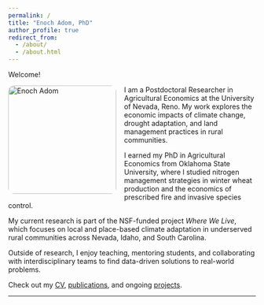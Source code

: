 ```yaml
---
permalink: /
title: "Enoch Adom, PhD"
author_profile: true
redirect_from: 
  - /about/
  - /about.html
---
```


Welcome! 

<img src="{{ '/images/Enoch3.png' | relative_url }}" alt="Enoch Adom" style="float:left; width:220px; margin:0 16px 12px 0; border-radius:12px;">

I am a Postdoctoral Researcher in Agricultural Economics at the University of Nevada, Reno. My work explores the economic impacts of climate change, drought adaptation, and land management practices in rural communities.

I earned my PhD in Agricultural Economics from Oklahoma State University, where I studied nitrogen management strategies in winter wheat production and the economics of prescribed fire and invasive species control.

My current research is part of the NSF-funded project *Where We Live*, which focuses on local and place-based climate adaptation in underserved rural communities across Nevada, Idaho, and South Carolina.

Outside of research, I enjoy teaching, mentoring students, and collaborating with interdisciplinary teams to find data-driven solutions to real-world problems.

Check out my [CV](../files/cv.pdf), [publications](../publications/), and ongoing [projects](../research/).


------
